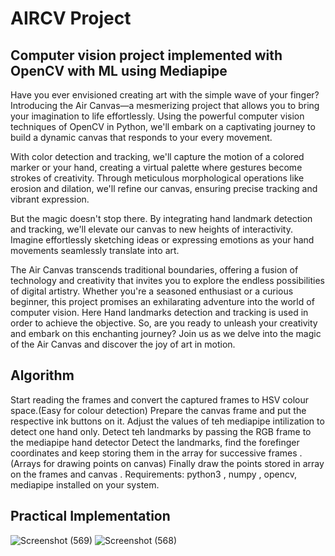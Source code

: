 # AIRCV Project
## Computer vision project implemented with OpenCV with ML using Mediapipe
 
Have you ever envisioned creating art with the simple wave of your finger? Introducing the Air Canvas—a mesmerizing project that allows you to bring your imagination to life effortlessly. Using the powerful computer vision techniques of OpenCV in Python, we'll embark on a captivating journey to build a dynamic canvas that responds to your every movement.

With color detection and tracking, we'll capture the motion of a colored marker or your hand, creating a virtual palette where gestures become strokes of creativity. Through meticulous morphological operations like erosion and dilation, we'll refine our canvas, ensuring precise tracking and vibrant expression.

But the magic doesn't stop there. By integrating hand landmark detection and tracking, we'll elevate our canvas to new heights of interactivity. Imagine effortlessly sketching ideas or expressing emotions as your hand movements seamlessly translate into art.

The Air Canvas transcends traditional boundaries, offering a fusion of technology and creativity that invites you to explore the endless possibilities of digital artistry. Whether you're a seasoned enthusiast or a curious beginner, this project promises an exhilarating adventure into the world of computer vision.
Here Hand landmarks detection and tracking is used in order to achieve the objective.
So, are you ready to unleash your creativity and embark on this enchanting journey? Join us as we delve into the magic of the Air Canvas and discover the joy of art in motion.

## Algorithm
Start reading the frames and convert the captured frames to HSV colour space.(Easy for colour detection)
Prepare the canvas frame and put the respective ink buttons on it. 
Adjust the values of teh mediapipe intilization to detect one hand only.
Detect teh landmarks by passing the RGB frame to the mediapipe hand detector
Detect the landmarks, find the forefinger coordinates and keep storing them in the array for successive frames .(Arrays for drawing points on canvas)
Finally draw the points stored in array on the frames and canvas .
Requirements: python3 , numpy , opencv, mediapipe installed on your system.

## Practical Implementation
![Screenshot (569)](https://github.com/BTANISHA11/aircv/assets/110708865/be16ef45-a285-4eb6-85dc-d78cacaf2e91) ![Screenshot (568)](https://github.com/BTANISHA11/aircv/assets/110708865/cc27ef86-4aad-47c0-98bf-80d02b964fc4)
